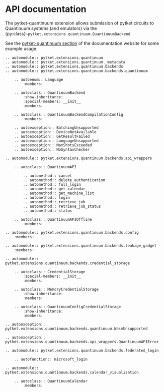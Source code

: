 # API documentation

The pytket-quantinuum extension allows submission of pytket circuits to Quantinuum systems (and emulators) via the {py:class}`~pytket.extensions.quantinuum.QuantinuumBackend`.

See the [pytket-quantinuum section](https://docs.quantinuum.com/h-series/trainings/getting_started/pytket_quantinuum/pytket_quantinuum.html) of the documentation website for some example usage.

```{eval-rst}
.. automodule:: pytket.extensions.quantinuum
.. automodule:: pytket.extensions.quantinuum._metadata
.. automodule:: pytket.extensions.quantinuum.backends
.. automodule:: pytket.extensions.quantinuum.backends.quantinuum

    .. autoenum:: Language
        :members:

    .. autoclass:: QuantinuumBackend
        :show-inheritance:
        :special-members: __init__
        :members:

    .. autoclass:: QuantinuumBackendCompilationConfig
        :members:
    
    .. autoexception:: BatchingUnsupported
    .. autoexception:: DeviceNotAvailable
    .. autoexception:: GetResultFailed
    .. autoexception:: LanguageUnsupported
    .. autoexception:: MaxShotsExceeded
    .. autoexception:: NoSyntaxChecker

.. automodule:: pytket.extensions.quantinuum.backends.api_wrappers

    .. autoclass:: QuantinuumAPI

        .. automethod:: cancel
        .. automethod:: delete_authentication
        .. automethod:: full_login
        .. automethod:: get_calendar
        .. automethod:: get_machine_list
        .. automethod:: login
        .. automethod:: retrieve_job
        .. automethod:: retrieve_job_status
        .. automethod:: status

    .. autoclass:: QuantinuumAPIOffline
        :members:

.. automodule:: pytket.extensions.quantinuum.backends.config
    :members:

.. automodule:: pytket.extensions.quantinuum.backends.leakage_gadget
    :members:

.. automodule:: pytket.extensions.quantinuum.backends.credential_storage

    .. autoclass:: CredentialStorage
        :special-members: __init__
        :members:

    .. autoclass:: MemoryCredentialStorage
        :show-inheritance:
        :members:

    .. autoclass:: QuantinuumConfigCredentialStorage
        :show-inheritance:
        :members:

.. autoexception:: pytket.extensions.quantinuum.backends.quantinuum.WasmUnsupported

.. autoexception:: pytket.extensions.quantinuum.backends.api_wrappers.QuantinuumAPIError

.. automodule:: pytket.extensions.quantinuum.backends.federated_login

    .. autofunction:: microsoft_login

.. automodule:: pytket.extensions.quantinuum.backends.calendar_visualisation

    .. autoclass:: QuantinuumCalendar
        :members:
```
